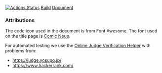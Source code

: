 [![Actions Status](https://github.com/Zeldacrafter/CompProg/workflows/verify/badge.svg)](https://github.com/Zeldacrafter/CompProg/actions?query=workflow%3AVerify)
[Build](https://github.com/Zeldacrafter/CompProg/workflows/build/badge.svg)
[Document](https://github.com/Zeldacrafter/CompProg/workflows/document/badge.svg)

### Attributions
The code icon used in the document is from Font Awesome.  The font
used on the title page is [Comic Neue](https://github.com/crozynski/comicneue). 

For automated testing we use the [Online Judge Verification Helper](https://github.com/online-judge-tools/verification-helper)
with problems from:
 - https://judge.yosupo.jp/
 - https://www.hackerrank.com/



